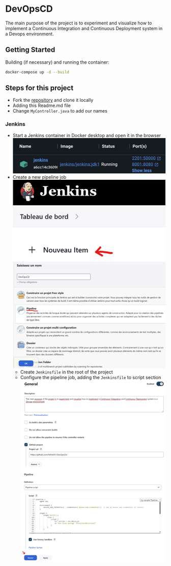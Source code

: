 # DevOpsCD

The main purpose of the project is to experiment and visualize how to implement a Continuous Integration and Continuous Deployment system in a Devops environment.

## Getting Started

Building (if necessary) and running the container:
```bash
docker-compose up -d --build
```

## Steps for this project
- Fork the [repository](https://github.com/mohametdia/ST2DCE-PRJ.git) and clone it locally
- Adding this Readme.md file
- Change `MyController.java` to add our names

### Jenkins
- Start a Jenkins container in Docker desktop and open it in the browser
  ![img](screenshots/Jenkins_container.png)
- Create a new pipeline job
  ![img](screenshots/Jenkins_new_item.png)
  ![img](screenshots/Jenkins_new_item_pipeline.png)
  - Create `Jenkinsfile` in the root of the project
  - Configure the pipeline job, adding the `Jenkinsfile` to script section
    ![img](screenshots/Jenkins_pipeline_config.png)
    ![img](screenshots/Jenkins_pipeline_config_script.png)
